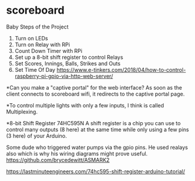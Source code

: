 # scoreboard
Baby Steps of the Project
1. Turn on LEDs
2. Turn on Relay with RPi
3. Count Down Timer with RPi
4. Set up a 8-bit shift register to control Relays
5. Set Scores, Innings, Balls, Strikes and Outs
6. Set Time Of Day
https://www.e-tinkers.com/2018/04/how-to-control-raspberry-pi-gpio-via-http-web-server/

*Can you make a "captive portal" for the web interface? As soon as the client connects to
scoreboard wifi, it redirects to the captive portal page.

*To control multiple lights with only a few inputs, I think is called Multiplexing.

*8-bit Shift Register 74HC595N
A shift register is a chip you can use to control many outputs (8 here) at the same time while only using a few pins (3 here) of your Arduino.

Some dude who triggered water pumps via the gpio pins. 
He used realays also which is why his wiring diagrams might prove useful. 
https://github.com/brycedewitt/ASMARK2

https://lastminuteengineers.com/74hc595-shift-register-arduino-tutorial/
